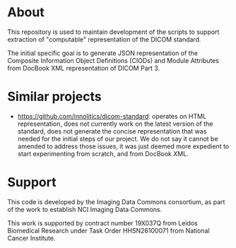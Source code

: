 # About

This repository is used to maintain development of the scripts to support extraction of
"computable" representation of the DICOM standard.

The initial specific goal is to generate JSON representation of the Composite Information 
Object Definitions (CIODs) and Module Attributes from DocBook XML representation of DICOM Part 3.

# Similar projects

* https://github.com/innolitics/dicom-standard: operates on HTML representation, does not currently 
work on the latest version of the standard, does not generate the concise representation that was needed
for the initial steps of our project. We do not say it cannot be amended to address those issues, it was
just deemed more expedient to start experimenting from scratch, and from DocBook XML.

# Support

This code is developed by the Imaging Data Commons consortium, as part of the work to establish NCI
Imaging Data Commons.  

This work is supported by contract number 19X037Q from Leidos Biomedical Research under Task Order HHSN26100071
from National Cancer Institute.
